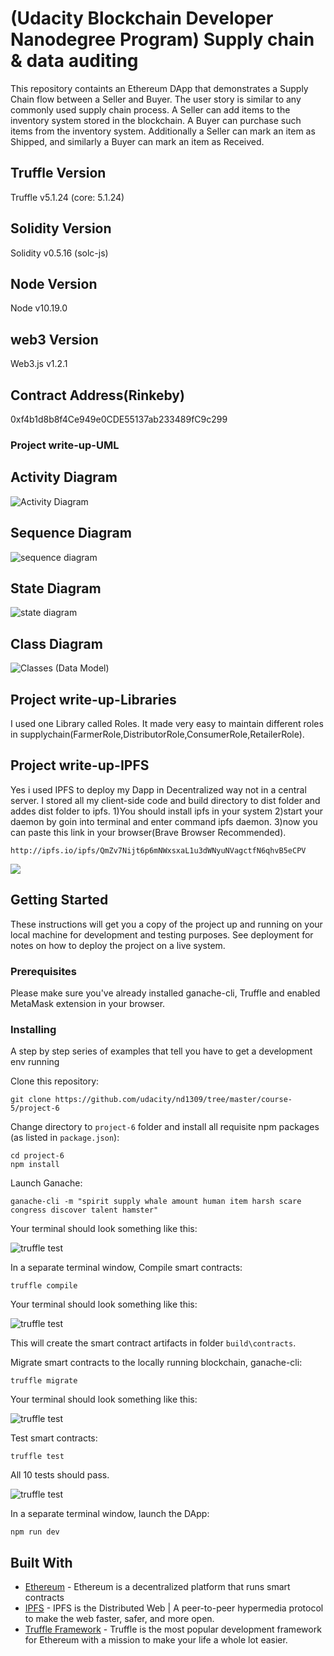 # (Udacity Blockchain Developer Nanodegree Program) Supply chain & data auditing

This repository containts an Ethereum DApp that demonstrates a Supply Chain flow between a Seller and Buyer. The user story is similar to any commonly used supply chain process. A Seller can add items to the inventory system stored in the blockchain. A Buyer can purchase such items from the inventory system. Additionally a Seller can mark an item as Shipped, and similarly a Buyer can mark an item as Received.



## Truffle Version
Truffle v5.1.24 (core: 5.1.24)

## Solidity Version
Solidity v0.5.16 (solc-js)

## Node Version
Node v10.19.0

## web3 Version
Web3.js v1.2.1

## Contract Address(Rinkeby)
0xf4b1d8b8f4Ce949e0CDE55137ab233489fC9c299

### Project write-up-UML
## Activity Diagram
![Activity Diagram](images/activity-diagram.png)

## Sequence Diagram
![sequence diagram](images/sequence-diagram.png)

## State Diagram
![state diagram](images/state-diagram.png)

## Class Diagram
![Classes (Data Model)](images/class-diagram.png)


## Project write-up-Libraries
I used one Library called Roles. It made very easy to maintain different roles in supplychain(FarmerRole,DistributorRole,ConsumerRole,RetailerRole).

## Project write-up-IPFS
Yes i used IPFS to deploy my Dapp in Decentralized way not in a central server. I stored all my client-side code and build directory to dist folder and addes dist folder to ipfs. 
 1)You should install ipfs in your system
 2)start your daemon by goin into terminal and enter command ipfs daemon.
 3)now you can paste this link in your browser(Brave Browser Recommended).

```
http://ipfs.io/ipfs/QmZv7Nijt6p6mNWxsxaL1u3dWNyuNVagctfN6qhvB5eCPV
```

![](images/ipfs.png)


## Getting Started

These instructions will get you a copy of the project up and running on your local machine for development and testing purposes. See deployment for notes on how to deploy the project on a live system.

### Prerequisites

Please make sure you've already installed ganache-cli, Truffle and enabled MetaMask extension in your browser.



### Installing

A step by step series of examples that tell you have to get a development env running

Clone this repository:

```
git clone https://github.com/udacity/nd1309/tree/master/course-5/project-6
```

Change directory to ```project-6``` folder and install all requisite npm packages (as listed in ```package.json```):

```
cd project-6
npm install
```

Launch Ganache:

```
ganache-cli -m "spirit supply whale amount human item harsh scare congress discover talent hamster"
```

Your terminal should look something like this:

![truffle test](images/ganache-cli.png)

In a separate terminal window, Compile smart contracts:

```
truffle compile
```

Your terminal should look something like this:

![truffle test](images/truffle_compile.png)

This will create the smart contract artifacts in folder ```build\contracts```.

Migrate smart contracts to the locally running blockchain, ganache-cli:

```
truffle migrate
```

Your terminal should look something like this:

![truffle test](images/truffle_migrate.png)

Test smart contracts:

```
truffle test
```

All 10 tests should pass.

![truffle test](images/truffle_test.png)

In a separate terminal window, launch the DApp:

```
npm run dev
```

## Built With

* [Ethereum](https://www.ethereum.org/) - Ethereum is a decentralized platform that runs smart contracts
* [IPFS](https://ipfs.io/) - IPFS is the Distributed Web | A peer-to-peer hypermedia protocol
to make the web faster, safer, and more open.
* [Truffle Framework](http://truffleframework.com/) - Truffle is the most popular development framework for Ethereum with a mission to make your life a whole lot easier.



